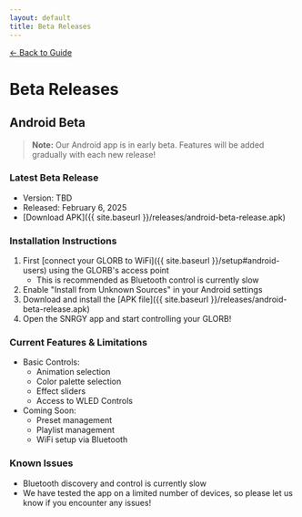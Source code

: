 ```yaml
---
layout: default
title: Beta Releases
---
```


<div class="back-nav">
  <a href="{{ site.baseurl }}/">← Back to Guide</a>
</div>

# Beta Releases

## Android Beta

> **Note:** Our Android app is in early beta. Features will be added gradually with each new release!

### Latest Beta Release
- Version: TBD
- Released: February 6, 2025
- [Download APK]({{ site.baseurl }}/releases/android-beta-release.apk)

### Installation Instructions
1. First [connect your GLORB to WiFi]({{ site.baseurl }}/setup#android-users) using the GLORB's access point
   - This is recommended as Bluetooth control is currently slow
2. Enable "Install from Unknown Sources" in your Android settings
3. Download and install the [APK file]({{ site.baseurl }}/releases/android-beta-release.apk)
4. Open the SNRGY app and start controlling your GLORB!

### Current Features & Limitations
- Basic Controls:
  - Animation selection
  - Color palette selection
  - Effect sliders
  - Access to WLED Controls
- Coming Soon:
  - Preset management
  - Playlist management
  - WiFi setup via Bluetooth

### Known Issues
- Bluetooth discovery and control is currently slow
- We have tested the app on a limited number of devices, so please let us know if you encounter any issues!